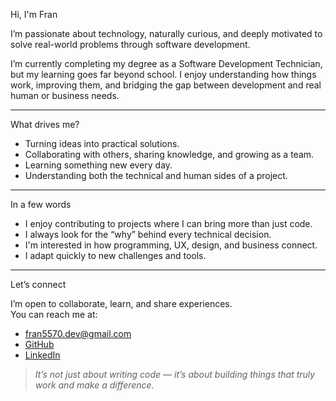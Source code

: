 Hi, I'm Fran 

I’m passionate about technology, naturally curious, and deeply motivated to solve real-world problems through software development.

I’m currently completing my degree as a Software Development Technician, but my learning goes far beyond school. I enjoy understanding how things work, improving them, and bridging the gap between development and real human or business needs.

---

   What drives me?

- Turning ideas into practical solutions.
- Collaborating with others, sharing knowledge, and growing as a team.
- Learning something new every day.
- Understanding both the technical and human sides of a project.

---

In a few words

- I enjoy contributing to projects where I can bring more than just code.
- I always look for the “why” behind every technical decision.
- I'm interested in how programming, UX, design, and business connect.
- I adapt quickly to new challenges and tools.

---

Let’s connect

I’m open to collaborate, learn, and share experiences.  
You can reach me at:

- fran5570.dev@gmail.com  
- [GitHub](https://github.com/fran5570)  
- [LinkedIn](linkedin.com/in/francisco-pérez-6506a8349)
  
> *It’s not just about writing code — it’s about building things that truly work and make a difference.*


<!---
fran5570/fran5570 is a ✨ special ✨ repository because its `README.md` (this file) appears on your GitHub profile.
You can click the Preview link to take a look at your changes.
--->
